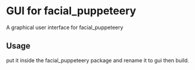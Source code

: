 # GUI for facial_puppeteery
A graphical user interface for facial_puppeteery
## Usage
put it inside the facial_puppeteery package and rename it to gui then build.

